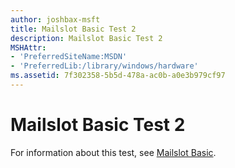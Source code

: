 ```yaml
---
author: joshbax-msft
title: Mailslot Basic Test 2
description: Mailslot Basic Test 2
MSHAttr:
- 'PreferredSiteName:MSDN'
- 'PreferredLib:/library/windows/hardware'
ms.assetid: 7f302358-5b5d-478a-ac0b-a0e3b979cf97
---
```


# Mailslot Basic Test 2


For information about this test, see [Mailslot Basic](mailslot-basicd1879df6-9f02-4ded-8e05-64279703d71b.md).

 

 






